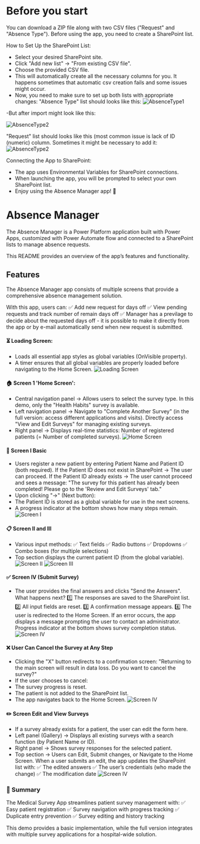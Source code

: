 # Before you start
You can download a ZIP file along with two CSV files ("Request" and "Absence Type"). Before using the app, you need to create a SharePoint list.

How to Set Up the SharePoint List:
- Select your desired SharePoint site.
- Click "Add new list" → "From existing CSV file".
- Choose the provided CSV file.
- This will automatically create all the necessary columns for you. It happens sometimes that automatic csv creation fails and some issues might occur.
- Now, you need to make sure to set up both lists with appropriate changes:
  "Absence Type" list should looks like this:
![AbsenceType1](https://github.com/BMirska/AbsenceManager/blob/main/SharePoint_Hint1A.jpg)

-But after import might look like this:

![AbsenceType2](https://github.com/BMirska/AbsenceManager/blob/main/SharePoint_Hint1.jpg)

  "Request" list should looks like this (most common issue is lack of ID (numeric) column. Sometimes it might be necessary to add it:
![AbsenceType2](https://github.com/BMirska/AbsenceManager/blob/main/SharePoint%20Hint2.jpg)


Connecting the App to SharePoint:
- The app uses Environmental Variables for SharePoint connections.
- When launching the app, you will be prompted to select your own SharePoint list.
- Enjoy using the Absence Manager app! 🚀


# Absence Manager
The Absence Manager is a Power Platform application built with Power Apps, customized with Power Automate flow and connected to a SharePoint lists to manage absence requests.

This README provides an overview of the app’s features and functionality.
## Features
The Absence Manager app consists of multiple screens that provide a comprehensive absence management solution.

With this app, users can:
✅ Add new request for days off
✅ View pending requests and track number of remain days off
✅ Manager has a previlage to decide about the requested days off - it is possible to make it directly from the app or by e-mail automatically send when new request is submitted.

#### ⏳ Loading Screen:
- Loads all essential app styles as global variables (OnVisible property).
- A timer ensures that all global variables are properly loaded before navigating to the Home Screen.
![Loading Screen](https://github.com/BMirska/Medical-Survey/blob/main/LoadingScreen.png)
#### 🏠  Screen 1 'Home Screen':
- Central navigation panel → Allows users to select the survey type. In this demo, only the "Health Habits" survey is available.
- Left navigation panel → Navigate to "Complete Another Survey" (in the full version: access different applications and visits). Directly access "View and Edit Surveys" for managing existing surveys.
- Right panel → Displays real-time statistics: Number of registered patients (= Number of completed surveys).
![Home Screen](https://github.com/BMirska/Medical-Survey/blob/main/HomeScreen.png)
#### 👤 Screen I Basic
- Users register a new patient by entering Patient Name and Patient ID (both required). If the Patient ID does not exist in SharePoint → The user can proceed. If the Patient ID already exists → The user cannot proceed and sees a message: "The survey for this patient has already been completed! Please go to the 'Review and Edit Surveys' tab."
- Upon clicking "→" (Next button):
- The Patient ID is stored as a global variable for use in the next screens.
- A progress indicator at the bottom shows how many steps remain.
![Screen I](https://github.com/BMirska/Medical-Survey/blob/main/Screen1.png)
#### 📋 Screen II and III 
- Various input methods:
✅ Text fields
✅ Radio buttons
✅ Dropdowns
✅ Combo boxes (for multiple selections)
- Top section displays the current patient ID (from the global variable).
![Screen II](https://github.com/BMirska/Medical-Survey/blob/main/Screen2.png)
![Screen III](https://github.com/BMirska/Medical-Survey/blob/main/Screen3.png)
#### ✅ Screen IV (Submit Survey)
- The user provides the final answers and clicks "Send the Answers".
What happens next?
1️⃣ The responses are saved to the SharePoint list.
2️⃣ All input fields are reset.
3️⃣ A confirmation message appears.
4️⃣ The user is redirected to the Home Screen.
If an error occurs, the app displays a message prompting the user to contact an administrator.
Progress indicator at the bottom shows survey completion status.
![Screen IV](https://github.com/BMirska/Medical-Survey/blob/main/Screen4.png)
#### ❌ User Can Cancel the Survey at Any Step
- Clicking the "X" button redirects to a confirmation screen: "Returning to the main screen will result in data loss. Do you want to cancel the survey?"
- If the user chooses to cancel:
- The survey progress is reset.
- The patient is not added to the SharePoint list.
- The app navigates back to the Home Screen.
![Screen IV](https://github.com/BMirska/Medical-Survey/blob/main/Screen%20Message.png)
#### ✏️ Screen Edit and View Surveys
- If a survey already exists for a patient, the user can edit the form here.
- Left panel (Gallery) → Displays all existing surveys with a search function (by Patient Name or ID).
- Right panel → Shows survey responses for the selected patient.
- Top section → Users can Edit, Submit changes, or Navigate to the Home Screen.
When a user submits an edit, the app updates the SharePoint list with:
✅ The edited answers
✅ The user’s credentials (who made the change)
✅ The modification date
![Screen IV](https://github.com/BMirska/Medical-Survey/blob/main/Screen%20Edit%20View.png)
### 🚀 Summary
The Medical Survey App streamlines patient survey management with:
✅ Easy patient registration
✅ Survey navigation with progress tracking
✅ Duplicate entry prevention
✅ Survey editing and history tracking

This demo provides a basic implementation, while the full version integrates with multiple survey applications for a hospital-wide solution.
